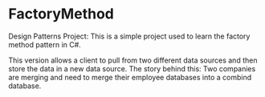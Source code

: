 # FactoryMethod
Design Patterns Project:
This is a simple project used to learn the factory method pattern in C#.

This version allows a client to pull from two different data sources and then store the data in a new data source.
The story behind this: Two companies are merging and need to merge their employee databases into a combind database.
